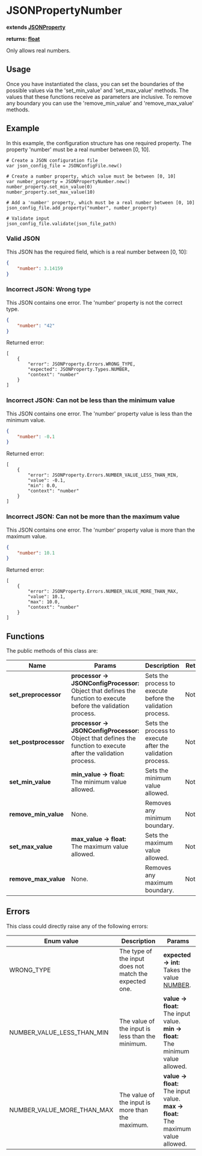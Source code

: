 # JSONPropertyNumber

**extends [JSONProperty](./JSON-PROPERTY.md)**

**returns: [float](https://docs.godotengine.org/en/stable/classes/class_float.html?highlight=float)**

Only allows real numbers.

## Usage

Once you have instantiated the class, you can set the boundaries of the possible values via the 'set_min_value' and 'set_max_value' methods. The values that these functions receive as parameters are inclusive. To remove any boundary you can use the 'remove_min_value' and 'remove_max_value' methods.

## Example

In this example, the configuration structure has one required property. The property 'number' must be a real number between [0, 10].

```GDScript
# Create a JSON configuration file
var json_config_file = JSONConfigFile.new()

# Create a number property, which value must be between [0, 10]
var number_property = JSONPropertyNumber.new()
number_property.set_min_value(0)
number_property.set_max_value(10)

# Add a 'number' property, which must be a real number between [0, 10]
json_config_file.add_property("number", number_property)

# Validate input
json_config_file.validate(json_file_path)
```

### Valid JSON

This JSON has the required field, which is a real number between [0, 10]:

```JSON
{
    "number": 3.14159
}
```

### Incorrect JSON: Wrong type

This JSON contains one error. The 'number' property is not the correct type.

```JSON
{
    "number": "42"
}
```

Returned error:

```GDScript
[
    {
        "error": JSONProperty.Errors.WRONG_TYPE,
        "expected": JSONProperty.Types.NUMBER,
        "context": "number"
    }
]
```

### Incorrect JSON: Can not be less than the minimum value

This JSON contains one error. The 'number' property value is less than the minimum value.

```JSON
{
    "number": -0.1
}
```

Returned error:

```GDScript
[
    {
        "error": JSONProperty.Errors.NUMBER_VALUE_LESS_THAN_MIN,
        "value": -0.1,
        "min": 0.0,
        "context": "number"
    }
]
```

### Incorrect JSON: Can not be more than the maximum value

This JSON contains one error. The 'number' property value is more than the maximum value.

```JSON
{
    "number": 10.1
}
```

Returned error:

```GDScript
[
    {
        "error": JSONProperty.Errors.NUMBER_VALUE_MORE_THAN_MAX,
        "value": 10.1,
        "max": 10.0,
        "context": "number"
    }
]
```

## Functions

The public methods of this class are:

| Name | Params | Description | Returns |
|-|-|-|-|
| **set_preprocessor** | **processor -> JSONConfigProcessor:** <br> Object that defines the function to execute before the validation process. | Sets the process to execute before the validation process. | Nothing. |
| **set_postprocessor** | **processor -> JSONConfigProcessor:** <br> Object that defines the function to execute after the validation process. | Sets the process to execute after the validation process. | Nothing. |
| **set_min_value** | **min_value -> float:** <br> The minimum value allowed. | Sets the minimum value allowed. | Nothing. |
| **remove_min_value** | None. | Removes any minimum boundary. | Nothing. |
| **set_max_value** | **max_value -> float:** <br> The maximum value allowed. | Sets the maximum value allowed. | Nothing. |
| **remove_max_value** | None. | Removes any maximum boundary. | Nothing. |

## Errors

This class could directly raise any of the following errors:

| Enum value | Description | Params |
|-|-|-|
| WRONG_TYPE | The type of the input does not match the expected one. | **expected -> int:** <br> Takes the value [NUMBER](./ENUMS.md).
| NUMBER_VALUE_LESS_THAN_MIN | The value of the input is less than the minimum. | **value -> float:** <br> The input value. <br> **min -> float:** <br> The minimum value allowed.
| NUMBER_VALUE_MORE_THAN_MAX | The value of the input is more than the maximum. | **value -> float:** <br> The input value. <br> **max -> float:** <br> The maximum value allowed.
